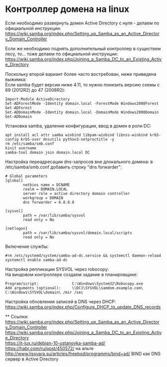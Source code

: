 # Контроллер домена на linux

Если необходимо развернуть домен Active Directory с нуля - делаем по официальной инструкции:
https://wiki.samba.org/index.php/Setting_up_Samba_as_an_Active_Directory_Domain_Controller

Если же необходимо поднять дополнительный контроллер в существем лесу, то... тоже делаем по официальной инструкции:
https://wiki.samba.org/index.php/Joining_a_Samba_DC_to_an_Existing_Active_Directory

Поскольку второй вариант более часто востребован, ниже приведена выжимка:  
Если samba будет версии ниже 4.11, то нужно понизить версию схемы с 69 (2012R2) до 47 (2008R2):
```
Import-Module ActiveDirectory
Set-ADForestMode -Identity domain.local -ForestMode Windows2008Forest
Get-ADForest
Set-ADDomainMode -Identity domain.local -DomainMode Windows2008Domain
Get-ADDomain
```
Установка samba, удаление конфигурации, ввод в домен в роли DC:  
```
apt install acl attr samba winbind libpam-winbind libnss-winbind krb5-config krb5-user dnsutils python3-setproctitle -y
rm /etc/samba/smb.conf
kinit username
samba-tool domain join domain.local DC
```
Настройка переадресации dns-запросов вне длокального домена: в /etc/samba/smb.conf добавить строку "dns forwarder":  
```
# Global parameters
[global]
        netbios name = DCNAME
        realm = DOMAIN.LOCAL
        server role = active directory domain controller
        workgroup = DOMAIN
        dns forwarder = 8.8.8.8

[sysvol]
        path = /var/lib/samba/sysvol
        read only = No

[netlogon]
        path = /var/lib/samba/sysvol/domain.local/scripts
        read only = No
```
Включение службы:  
```
#rm /etc/systemd/system/samba-ad-dc.service && systemctl daemon-reload
systemctl enable samba-ad-dc
```
Настройка репликации SYSVOL через robocopy:  
На виндовом контроллере создаем задание в планировщике:  
```
Program/script:               C:\Windows\System32\Robocopy.exe
Add arguments (optional):     \\DC1\SYSVOL\samdom.example.com\ C:\Windows\SYSVOL\domain\ /mir /sec
```
Настройка обновления записей в DNS через DHCP:  
https://wiki.samba.org/index.php/Configure_DHCP_to_update_DNS_records

** Ссылки:
https://wiki.samba.org/index.php/Setting_up_Samba_as_an_Active_Directory_Domain_Controller  
https://wiki.samba.org/index.php/Joining_a_Samba_DC_to_an_Existing_Active_Directory  
https://it-lux.ru/debian-10-ustanovka-samba-ad/  
https://habr.com/ru/post/450572/ на альте  
http://www.lissyara.su/articles/freebsd/programms/bind+ad/ BIND как DNS сервер в Active Directory  

